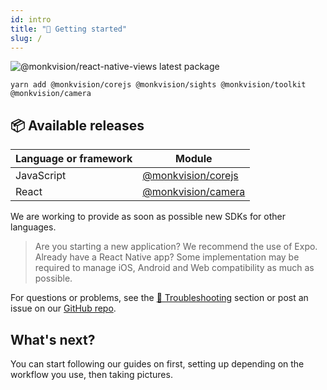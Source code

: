 ```yaml
---
id: intro
title: "🚀 Getting started"
slug: /
---
```


![@monkvision/react-native-views latest package](https://img.shields.io/npm/v/@monkvision/react-native-views/latest.svg)

```yarn
yarn add @monkvision/corejs @monkvision/sights @monkvision/toolkit  @monkvision/camera
```

## 📦 Available releases
| Language or framework | Module                                                                 |
|-----------------------|------------------------------------------------------------------------|
| JavaScript            | [@monkvision/corejs](https://www.npmjs.com/package/@monkvision/corejs) |
| React                 | [@monkvision/camera](https://www.npmjs.com/package/@monkvision/camera) |

We are working to provide as soon as possible new SDKs for other languages.

> Are you starting a new application? We recommend the use of Expo.
> Already have a React Native app? Some implementation may be required
> to manage iOS, Android and Web compatibility as much as possible.

For questions or problems, see the [🧯 Troubleshooting](/docs/troubleshooting) section
or post an issue on our [GitHub repo](https://github.com/monkvision/monkjs/issues).

## What's next?

You can start following our guides on first, setting up depending on the workflow you use, then taking pictures.
